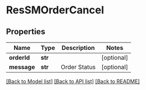 # ResSMOrderCancel

## Properties
Name | Type | Description | Notes
------------ | ------------- | ------------- | -------------
**orderId** | **str** |  | [optional] 
**message** | **str** | Order Status | [optional] 

[[Back to Model list]](../README.md#documentation-for-models) [[Back to API list]](../README.md#documentation-for-api-endpoints) [[Back to README]](../README.md)


